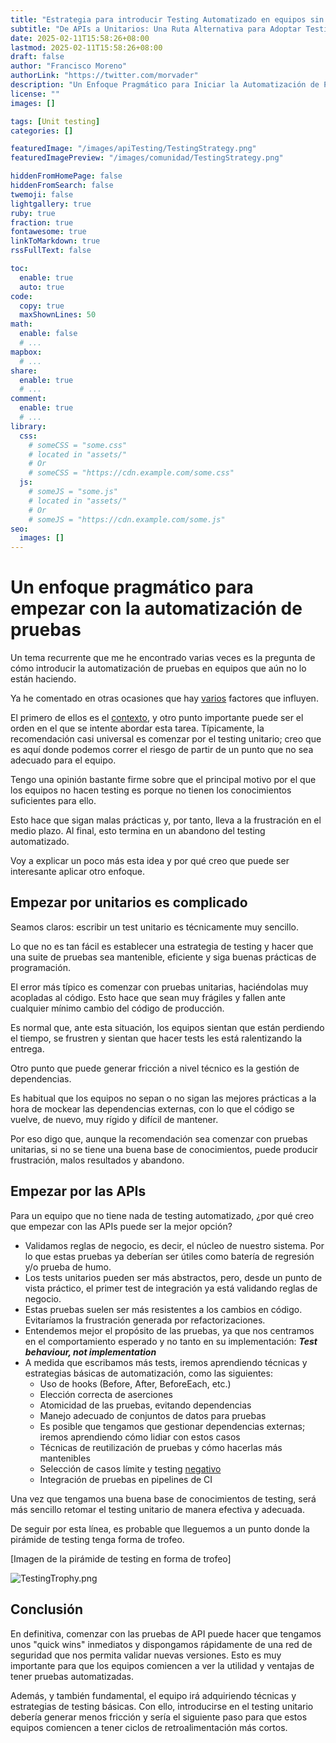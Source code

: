```yaml
---
title: "Estrategia para introducir Testing Automatizado en equipos sin experiencia"
subtitle: "De APIs a Unitarios: Una Ruta Alternativa para Adoptar Testing Automatizado"
date: 2025-02-11T15:58:26+08:00
lastmod: 2025-02-11T15:58:26+08:00
draft: false
author: "Francisco Moreno"
authorLink: "https://twitter.com/morvader"
description: "Un Enfoque Pragmático para Iniciar la Automatización de Pruebas"
license: ""
images: []

tags: [Unit testing]
categories: []

featuredImage: "/images/apiTesting/TestingStrategy.png"
featuredImagePreview: "/images/comunidad/TestingStrategy.png"

hiddenFromHomePage: false
hiddenFromSearch: false
twemoji: false
lightgallery: true
ruby: true
fraction: true
fontawesome: true
linkToMarkdown: true
rssFullText: false

toc:
  enable: true
  auto: true
code:
  copy: true
  maxShownLines: 50
math:
  enable: false
  # ...
mapbox:
  # ...
share:
  enable: true
  # ...
comment:
  enable: true
  # ...
library:
  css:
    # someCSS = "some.css"
    # located in "assets/"
    # Or
    # someCSS = "https://cdn.example.com/some.css"
  js:
    # someJS = "some.js"
    # located in "assets/"
    # Or
    # someJS = "https://cdn.example.com/some.js"
seo:
  images: []
---
```

<!--more-->

# Un enfoque pragmático para empezar con la automatización de pruebas

Un tema recurrente que me he encontrado varias veces es la pregunta de cómo introducir la automatización de pruebas en equipos que aún no lo están haciendo.

Ya he comentado en otras ocasiones que hay [varios](https://medium.com/@morvader/es-el-rol-de-qa-necesario-en-los-equipos-ac6858586c7b) factores que influyen.

El primero de ellos es el [contexto](https://medium.com/@morvader/testing-iceberg-2cc7501f4e06), y otro punto importante puede ser el orden en el que se intente abordar esta tarea. Típicamente, la recomendación casi universal es comenzar por el testing unitario; creo que es aquí donde podemos correr el riesgo de partir de un punto que no sea adecuado para el equipo.

Tengo una opinión bastante firme sobre que el principal motivo por el que los equipos no hacen testing es porque no tienen los conocimientos suficientes para ello.

Esto hace que sigan malas prácticas y, por tanto, lleva a la frustración en el medio plazo. Al final, esto termina en un abandono del testing automatizado.

Voy a explicar un poco más esta idea y por qué creo que puede ser interesante aplicar otro enfoque.

## Empezar por unitarios es complicado

Seamos claros: escribir un test unitario es técnicamente muy sencillo.

Lo que no es tan fácil es establecer una estrategia de testing y hacer que una suite de pruebas sea mantenible, eficiente y siga buenas prácticas de programación.

El error más típico es comenzar con pruebas unitarias, haciéndolas muy acopladas al código. Esto hace que sean muy frágiles y fallen ante cualquier mínimo cambio del código de producción.

Es normal que, ante esta situación, los equipos sientan que están perdiendo el tiempo, se frustren y sientan que hacer tests les está ralentizando la entrega.

Otro punto que puede generar fricción a nivel técnico es la gestión de dependencias.

Es habitual que los equipos no sepan o no sigan las mejores prácticas a la hora de mockear las dependencias externas, con lo que el código se vuelve, de nuevo, muy rígido y difícil de mantener.

Por eso digo que, aunque la recomendación sea comenzar con pruebas unitarias, si no se tiene una buena base de conocimientos, puede producir frustración, malos resultados y abandono.

## Empezar por las APIs

Para un equipo que no tiene nada de testing automatizado, ¿por qué creo que empezar con las APIs puede ser la mejor opción?

- Validamos reglas de negocio, es decir, el núcleo de nuestro sistema. Por lo que estas pruebas ya deberían ser útiles como batería de regresión y/o prueba de humo.
- Los tests unitarios pueden ser más abstractos, pero, desde un punto de vista práctico, el primer test de integración ya está validando reglas de negocio.
- Estas pruebas suelen ser más resistentes a los cambios en código. Evitaríamos la frustración generada por refactorizaciones.
- Entendemos mejor el propósito de las pruebas, ya que nos centramos en el comportamiento esperado y no tanto en su implementación: ***Test behaviour, not implementation***
- A medida que escribamos más tests, iremos aprendiendo técnicas y estrategias básicas de automatización, como las siguientes:
  - Uso de hooks (Before, After, BeforeEach, etc.)
  - Elección correcta de aserciones
  - Atomicidad de las pruebas, evitando dependencias
  - Manejo adecuado de conjuntos de datos para pruebas
  - Es posible que tengamos que gestionar dependencias externas; iremos aprendiendo cómo lidiar con estos casos
  - Técnicas de reutilización de pruebas y cómo hacerlas más mantenibles
  - Selección de casos límite y testing [negativo](https://testingfromthetrenches.com/negativetesting/)
  - Integración de pruebas en pipelines de CI

Una vez que tengamos una buena base de conocimientos de testing, será más sencillo retomar el testing unitario de manera efectiva y adecuada.

De seguir por esta línea, es probable que lleguemos a un punto donde la pirámide de testing tenga forma de trofeo.

[Imagen de la pirámide de testing en forma de trofeo]

![TestingTrophy.png](/images/apiTesting/TestingTrophy.png)

## Conclusión

En definitiva, comenzar con las pruebas de API puede hacer que tengamos unos "quick wins" inmediatos y dispongamos rápidamente de una red de seguridad que nos permita validar nuevas versiones. Esto es muy importante para que los equipos comiencen a ver la utilidad y ventajas de tener pruebas automatizadas.

Además, y también fundamental, el equipo irá adquiriendo técnicas y estrategias de testing básicas. Con ello, introducirse en el testing unitario debería generar menos fricción y sería el siguiente paso para que estos equipos comiencen a tener ciclos de retroalimentación más cortos.
